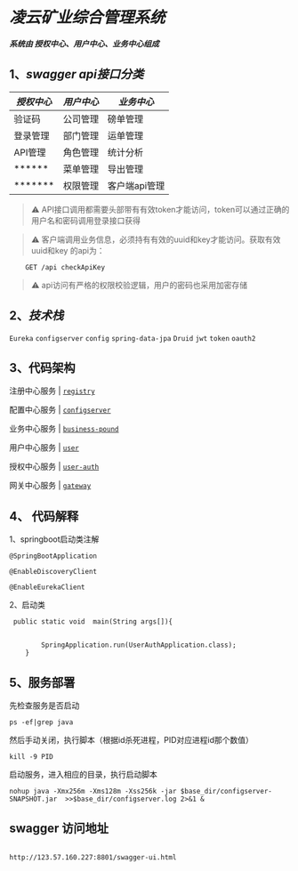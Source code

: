 # *凌云矿业综合管理系统* 
   __*系统由 授权中心、用户中心、业务中心组成*__

## 1、_swagger api接口分类_
 
 ***授权中心***    |  ***用户中心***  | ***业务中心***
 ---------- | -------- | ------  
 验证码      | 公司管理 | 磅单管理 
 登录管理      | 部门管理 | 运单管理 
 API管理      | 角色管理  |统计分析
  ******     |  菜单管理  | 导出管理  
  *******    |  权限管理  | 客户端api管理
 
 > ⚠️ API接口调用都需要头部带有有效token才能访问，token可以通过正确的用户名和密码调用登录接口获得
 
 > ⚠️ 客户端调用业务信息，必须持有有效的uuid和key才能访问。获取有效uuid和key 的api为：
 
        GET /api checkApiKey
 
 > ⚠️ api访问有严格的权限校验逻辑，用户的密码也采用加密存储

## 2、_技术栈_ 

`Eureka` `configserver` `config` `spring-data-jpa` `Druid` `jwt` `token` `oauth2`

## 3、代码架构

 注册中心服务      |  [ `registry`  ](registry/)

 配置中心服务    |    [`configserver`](configserver)
 
 业务中心服务    |     [ `business-pound` ](business-pound)
  
 用户中心服务    |   [`user`  ](user) 
  
 授权中心服务    |  [ `user-auth` ](user-auth)
  
 网关中心服务         |   [`gateway`  ](gateway)

## 4、 代码解释
1、springboot启动类注解 

`@SpringBootApplication`

`@EnableDiscoveryClient`

`@EnableEurekaClient`

2、启动类  
```
 public static void  main(String args[]){


        SpringApplication.run(UserAuthApplication.class);
    }
```  
## 5、服务部署

  先检查服务是否启动
  
  ```
  ps -ef|grep java 
  ```
  
  然后手动关闭，执行脚本（根据id杀死进程，PID对应进程id那个数值）
  ```
  kill -9 PID
  ```
  启动服务，进入相应的目录，执行启动脚本
  
  ```
  nohup java -Xmx256m -Xms128m -Xss256k -jar $base_dir/configserver-SNAPSHOT.jar  >>$base_dir/configserver.log 2>&1 &
  ```
  ## swagger 访问地址
  
  ```
  
  http://123.57.160.227:8801/swagger-ui.html
  
  ```
